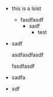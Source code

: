 *   this is a lsist
    *   fasdfasdf
        *   sadf
            *   test

*   sadf

    asdfasdfasdf

    fasdfasdf

*   sadfa

*   sdf

